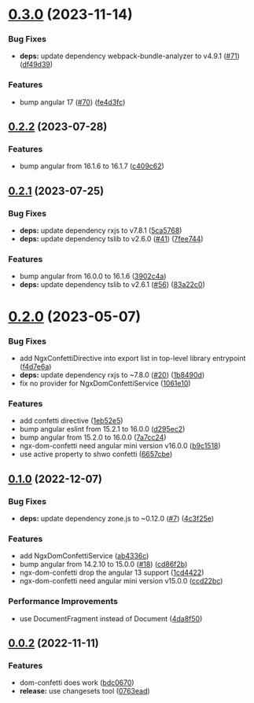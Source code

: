 # [0.3.0](https://github.com/damingerdai/ngx-dom-confetti/compare/v0.2.2...v0.3.0) (2023-11-14)


### Bug Fixes

* **deps:** update dependency webpack-bundle-analyzer to v4.9.1 ([#71](https://github.com/damingerdai/ngx-dom-confetti/issues/71)) ([df49d39](https://github.com/damingerdai/ngx-dom-confetti/commit/df49d39d137849c748b5e94b7c02daa837af1852))


### Features

* bump angular 17 ([#70](https://github.com/damingerdai/ngx-dom-confetti/issues/70)) ([fe4d3fc](https://github.com/damingerdai/ngx-dom-confetti/commit/fe4d3fc0afce6c1310d43b2dfe56a5cd00d8cf6a))



## [0.2.2](https://github.com/damingerdai/ngx-dom-confetti/compare/v0.2.1...v0.2.2) (2023-07-28)


### Features

* bump angular from 16.1.6 to 16.1.7 ([c409c62](https://github.com/damingerdai/ngx-dom-confetti/commit/c409c62e877b17e5dbdb50aaa777b318104b238d))



## [0.2.1](https://github.com/damingerdai/ngx-dom-confetti/compare/v0.2.0...v0.2.1) (2023-07-25)


### Bug Fixes

* **deps:** update dependency rxjs to v7.8.1 ([5ca5768](https://github.com/damingerdai/ngx-dom-confetti/commit/5ca5768942e3bc3b4976c33d19b5b9d4000ab8e6))
* **deps:** update dependency tslib to v2.6.0 ([#41](https://github.com/damingerdai/ngx-dom-confetti/issues/41)) ([7fee744](https://github.com/damingerdai/ngx-dom-confetti/commit/7fee744af1fe74bf51512161641b23d41507d791))


### Features

* bump angular from 16.0.0 to 16.1.6 ([3902c4a](https://github.com/damingerdai/ngx-dom-confetti/commit/3902c4a1657855e86e409c4a51d7957ec735ab33))
* **deps:** update dependency tslib to v2.6.1 ([#56](https://github.com/damingerdai/ngx-dom-confetti/issues/56)) ([83a22c0](https://github.com/damingerdai/ngx-dom-confetti/commit/83a22c0b0e35d1bffb161b8c39703c14724893cf))



# [0.2.0](https://github.com/damingerdai/ngx-dom-confetti/compare/v0.1.0...v0.2.0) (2023-05-07)


### Bug Fixes

* add NgxConfettiDirective into export list in top-level library entrypoint ([f4d7e6a](https://github.com/damingerdai/ngx-dom-confetti/commit/f4d7e6a0c54b199bb3a41390219abb44465c29b4))
* **deps:** update dependency rxjs to ~7.8.0 ([#20](https://github.com/damingerdai/ngx-dom-confetti/issues/20)) ([1b8490d](https://github.com/damingerdai/ngx-dom-confetti/commit/1b8490d6c71ffeb1393e39f071a699184dfa771b))
* fix no provider for NgxDomConfettiService ([1061e10](https://github.com/damingerdai/ngx-dom-confetti/commit/1061e1095954759a366106b85d0751bd6c906e16))


### Features

* add confetti directive ([1eb52e5](https://github.com/damingerdai/ngx-dom-confetti/commit/1eb52e5a2257ec7acf039584b8eb1900df7273b4))
* bump angular eslint from 15.2.1 to 16.0.0 ([d295ec2](https://github.com/damingerdai/ngx-dom-confetti/commit/d295ec2557b51a707042aee88c8400e54b537437))
* bump angular from 15.2.0 to 16.0.0 ([7a7cc24](https://github.com/damingerdai/ngx-dom-confetti/commit/7a7cc2457916d6ee379b11487ae10fe6b28c4239))
* ngx-dom-confetti need angular mini version v16.0.0 ([b9c1518](https://github.com/damingerdai/ngx-dom-confetti/commit/b9c1518a58cc67170d5ec68884033f85fb71350f))
* use active property to shwo confetti ([6657cbe](https://github.com/damingerdai/ngx-dom-confetti/commit/6657cbe8066136ace4a89d84305cee8428b46e13))



## [0.1.0](https://github.com/damingerdai/ngx-dom-confetti/compare/v0.0.2...v0.1.0) (2022-12-07)


### Bug Fixes

* **deps:** update dependency zone.js to ~0.12.0 ([#7](https://github.com/damingerdai/ngx-dom-confetti/issues/7)) ([4c3f25e](https://github.com/damingerdai/ngx-dom-confetti/commit/4c3f25e89e1acd75174e9ac5aad32998bb5805f0))


### Features

* add NgxDomConfettiService ([ab4336c](https://github.com/damingerdai/ngx-dom-confetti/commit/ab4336cd00a8f91a4ffc19bc3288db782d9037a8))
* bump angular from 14.2.10 to 15.0.0 ([#18](https://github.com/damingerdai/ngx-dom-confetti/issues/18)) ([cd86f2b](https://github.com/damingerdai/ngx-dom-confetti/commit/cd86f2b8ed560c852f5107ecef0be7489f3fd91f))
* ngx-dom-confetti drop the angular 13 support ([1cd4422](https://github.com/damingerdai/ngx-dom-confetti/commit/1cd4422def7cb88817f505632529d9fc9f433c91))
* ngx-dom-confetti need angular mini version v15.0.0 ([ccd22bc](https://github.com/damingerdai/ngx-dom-confetti/commit/ccd22bceeb5fa4b76cb18087b0c73a8b495daf9f))


### Performance Improvements

* use DocumentFragment instead of Document ([4da8f50](https://github.com/damingerdai/ngx-dom-confetti/commit/4da8f501d1fafbc67e30142791b329cb762b43d5))



## [0.0.2](https://github.com/damingerdai/ngx-dom-confetti/compare/bdc0670bdbf3867b5d7961a0e93bcbeaa08840ba...v0.0.2) (2022-11-11)


### Features

* dom-confetti does work ([bdc0670](https://github.com/damingerdai/ngx-dom-confetti/commit/bdc0670bdbf3867b5d7961a0e93bcbeaa08840ba))
* **release:** use changesets tool ([0763ead](https://github.com/damingerdai/ngx-dom-confetti/commit/0763eadd423bd9124e9249a5b3b241651809b8f6))



